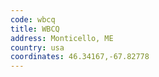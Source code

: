 ```yaml
---
code: wbcq
title: WBCQ
address: Monticello, ME
country: usa
coordinates: 46.34167,-67.82778
---
```

